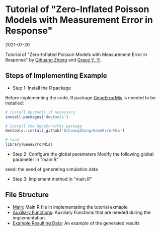 # Tutorial of "Zero-Inflated Poisson Models with Measurement Error in Response"

2021-07-20

Tutorial of "Zero-Inflated Poisson Models with Measurement Error in Response"
by [Qihuang Zhang](https://qihuangzhang.com) and [Grace Y. Yi](https://www.uwo.ca/stats/people/bios/Yi,%20Grace.html).







## Steps of Implementing Example
* Step 1: Install the R package

Before implementing the code, R package [GeneErrorMis](https://github.com/QihuangZhang/GeneErrorMis) is needed to be installed:

``` r
# install devtools if necessary
install.packages('devtools')

# install the GeneErrorMis package
devtools::install_github('QihuangZhang/GeneErrorMis')

# load
library(GeneErrorMis)
```

* Step 2: Configure the global parameters
Modify the following global parameter in "main.R"

seed: the seed of generating simulation data

* Step 3: Implement method in "main.R"



## File Structure
* [Main](https://github.com/QihuangZhang/ZeroInf/blob/master/Tutorial/Main.R): Main R file in implementating the tutorial exmaple
* [Auxiliary Functions](https://github.com/QihuangZhang/ZeroInf/blob/master/Tutorial/Functions.R): Auxiliary Functions that are needed during the implementation
* [Example Resulting Data](https://github.com/QihuangZhang/ZeroInf/blob/master/Tutorial/ExampleResults.RData): An example of the generated results
